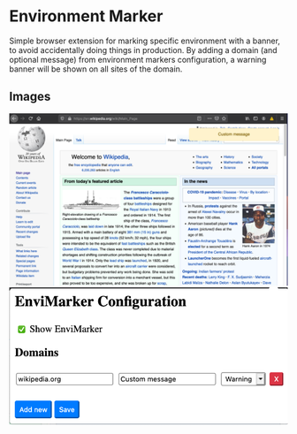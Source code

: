 # Environment Marker

Simple browser extension for marking specific environment with a banner, to avoid accidentally doing things in production. By adding a domain (and optional message) from environment markers configuration, a warning banner will be shown on all sites of the domain. 

## Images

![Sample message](Sample_message.png)
![Configuration screen](Config_screen.png)
